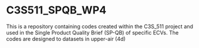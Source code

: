 # C3S511_SPQB_WP4
This is a repository containing codes created within the C3S_511 project and used in the Single Product Quality Brief (SP-QB) of specific ECVs. The codes are designed  to datasets in upper-air (4d) 
